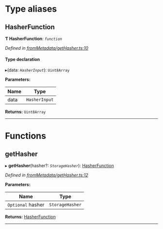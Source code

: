 

# Type aliases

<a id="hasherfunction"></a>

##  HasherFunction

**Ƭ HasherFunction**: *`function`*

*Defined in [fromMetadata/getHasher.ts:10](https://github.com/polkadot-js/api/blob/29805f7/packages/type-storage/src/fromMetadata/getHasher.ts#L10)*

#### Type declaration
▸(data: *`HasherInput`*): `Uint8Array`

**Parameters:**

| Name | Type |
| ------ | ------ |
| data | `HasherInput` |

**Returns:** `Uint8Array`

___

# Functions

<a id="gethasher"></a>

##  getHasher

▸ **getHasher**(hasher?: *`StorageHasher`*): [HasherFunction](_frommetadata_gethasher_.md#hasherfunction)

*Defined in [fromMetadata/getHasher.ts:12](https://github.com/polkadot-js/api/blob/29805f7/packages/type-storage/src/fromMetadata/getHasher.ts#L12)*

**Parameters:**

| Name | Type |
| ------ | ------ |
| `Optional` hasher | `StorageHasher` |

**Returns:** [HasherFunction](_frommetadata_gethasher_.md#hasherfunction)

___

